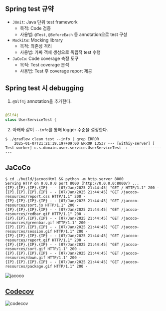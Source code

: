 ## Spring test 규약

- `JUnit`: Java 단위 test framework
    - 목적: Code 검증
    - 사용법: `@Test`, `@BeforeEach` 등 annotation으로 test 구성
- `Mockito`: Mocking library
    - 목적: 의존성 격리
    - 사용법: 가짜 객체 생성으로 독립적 test 수행
- `JaCoCo`: Code coverage 측정 도구
    - 목적: Test coverage 분석
    - 사용법: Test 후 coverage report 제공

## Spring test 시 debugging

1. `@Slf4j` annotation을 추가한다.

```java

@Slf4j
class UserServiceTest {
```

2. 아래와 같이 `--info`를 통해 logger 수준을 설정한다.

```shell
$ ./gradlew clean test --info | grep ERROR
    2025-01-07T21:21:19.197+09:00 ERROR 13537 --- [withiy-server] [    Test worker] c.s.domain.user.service.UserServiceTest  : -----------------
```

## JaCoCo

```shell
$ cd ./build/jacocoHtml && python -m http.server 8000
Serving HTTP on 0.0.0.0 port 8000 (http://0.0.0.0:8000/) ...
{IP}.{IP}.{IP}.{IP} - - [07/Jan/2025 21:44:45] "GET / HTTP/1.1" 200 -
{IP}.{IP}.{IP}.{IP} - - [07/Jan/2025 21:44:45] "GET /jacoco-resources/report.css HTTP/1.1" 200 -
{IP}.{IP}.{IP}.{IP} - - [07/Jan/2025 21:44:45] "GET /jacoco-resources/sort.js HTTP/1.1" 200 -
{IP}.{IP}.{IP}.{IP} - - [07/Jan/2025 21:44:45] "GET /jacoco-resources/redbar.gif HTTP/1.1" 200 -
{IP}.{IP}.{IP}.{IP} - - [07/Jan/2025 21:44:45] "GET /jacoco-resources/greenbar.gif HTTP/1.1" 200 -
{IP}.{IP}.{IP}.{IP} - - [07/Jan/2025 21:44:45] "GET /jacoco-resources/session.gif HTTP/1.1" 200 -
{IP}.{IP}.{IP}.{IP} - - [07/Jan/2025 21:44:45] "GET /jacoco-resources/report.gif HTTP/1.1" 200 -
{IP}.{IP}.{IP}.{IP} - - [07/Jan/2025 21:44:45] "GET /jacoco-resources/sort.gif HTTP/1.1" 200 -
{IP}.{IP}.{IP}.{IP} - - [07/Jan/2025 21:44:45] "GET /jacoco-resources/down.gif HTTP/1.1" 200 -
{IP}.{IP}.{IP}.{IP} - - [07/Jan/2025 21:44:45] "GET /jacoco-resources/package.gif HTTP/1.1" 200 -
```

![jacoco](./images/jacoco.png)

## [Codecov](https://app.codecov.io/gh/team-withiy/withiy-server)

![codecov](./images/codecov.png)
